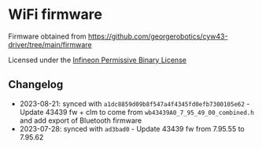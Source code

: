 # WiFi firmware

Firmware obtained from https://github.com/georgerobotics/cyw43-driver/tree/main/firmware

Licensed under the [Infineon Permissive Binary License](./LICENSE-permissive-binary-license-1.0.txt)

## Changelog

* 2023-08-21: synced with `a1dc8859d09b8f547a4f4345fd0efb7300105e62` - Update 43439 fw + clm to come from `wb43439A0_7_95_49_00_combined.h` and add export of Bluetooth firmware
* 2023-07-28: synced with `ad3bad0` - Update 43439 fw from 7.95.55 to 7.95.62
